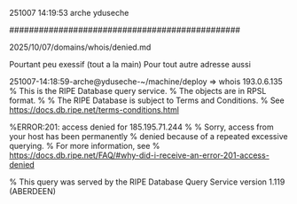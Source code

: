 251007
14:19:53
arche
yduseche

###############################################

2025/10/07/domains/whois/denied.md

Pourtant peu exessif (tout a la main)
Pour tout autre adresse aussi

251007-14:18:59-arche@yduseche-~/machine/deploy
=> whois 193.0.6.135
% This is the RIPE Database query service.
% The objects are in RPSL format.
%
% The RIPE Database is subject to Terms and Conditions.
% See https://docs.db.ripe.net/terms-conditions.html

%ERROR:201: access denied for 185.195.71.244
%
% Sorry, access from your host has been permanently
% denied because of a repeated excessive querying.
% For more information, see
% https://docs.db.ripe.net/FAQ/#why-did-i-receive-an-error-201-access-denied

% This query was served by the RIPE Database Query Service version 1.119 (ABERDEEN)

